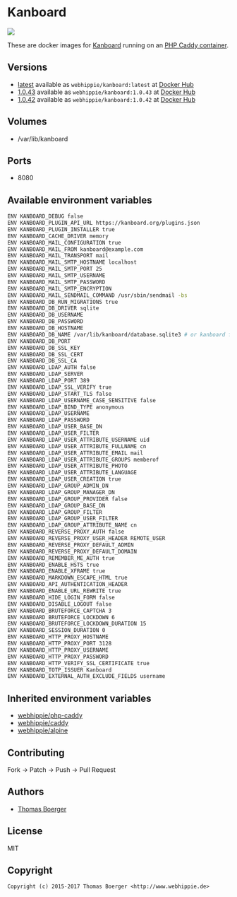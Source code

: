 # Kanboard

[![](https://images.microbadger.com/badges/image/webhippie/kanboard.svg)](https://microbadger.com/images/webhippie/kanboard "Get your own image badge on microbadger.com")

These are docker images for [Kanboard](https://kanboard.net/) running on an [PHP Caddy container](https://registry.hub.docker.com/u/webhippie/php-caddy/).


## Versions

* [latest](https://github.com/dockhippie/kanboard/tree/master) available as ```webhippie/kanboard:latest``` at [Docker Hub](https://registry.hub.docker.com/u/webhippie/kanboard/)
* [1.0.43](https://github.com/dockhippie/kanboard/tree/1.0.43) available as ```webhippie/kanboard:1.0.43``` at [Docker Hub](https://registry.hub.docker.com/u/webhippie/kanboard/)
* [1.0.42](https://github.com/dockhippie/kanboard/tree/1.0.42) available as ```webhippie/kanboard:1.0.42``` at [Docker Hub](https://registry.hub.docker.com/u/webhippie/kanboard/)


## Volumes

* /var/lib/kanboard


## Ports

* 8080


## Available environment variables

```bash
ENV KANBOARD_DEBUG false
ENV KANBOARD_PLUGIN_API_URL https://kanboard.org/plugins.json
ENV KANBOARD_PLUGIN_INSTALLER true
ENV KANBOARD_CACHE_DRIVER memory
ENV KANBOARD_MAIL_CONFIGURATION true
ENV KANBOARD_MAIL_FROM kanboard@example.com
ENV KANBOARD_MAIL_TRANSPORT mail
ENV KANBOARD_MAIL_SMTP_HOSTNAME localhost
ENV KANBOARD_MAIL_SMTP_PORT 25
ENV KANBOARD_MAIL_SMTP_USERNAME
ENV KANBOARD_MAIL_SMTP_PASSWORD
ENV KANBOARD_MAIL_SMTP_ENCRYPTION
ENV KANBOARD_MAIL_SENDMAIL_COMMAND /usr/sbin/sendmail -bs
ENV KANBOARD_DB_RUN_MIGRATIONS true
ENV KANBOARD_DB_DRIVER sqlite
ENV KANBOARD_DB_USERNAME
ENV KANBOARD_DB_PASSWORD
ENV KANBOARD_DB_HOSTNAME
ENV KANBOARD_DB_NAME /var/lib/kanboard/database.sqlite3 # or kanboard for other drivers
ENV KANBOARD_DB_PORT
ENV KANBOARD_DB_SSL_KEY
ENV KANBOARD_DB_SSL_CERT
ENV KANBOARD_DB_SSL_CA
ENV KANBOARD_LDAP_AUTH false
ENV KANBOARD_LDAP_SERVER
ENV KANBOARD_LDAP_PORT 389
ENV KANBOARD_LDAP_SSL_VERIFY true
ENV KANBOARD_LDAP_START_TLS false
ENV KANBOARD_LDAP_USERNAME_CASE_SENSITIVE false
ENV KANBOARD_LDAP_BIND_TYPE anonymous
ENV KANBOARD_LDAP_USERNAME
ENV KANBOARD_LDAP_PASSWORD
ENV KANBOARD_LDAP_USER_BASE_DN
ENV KANBOARD_LDAP_USER_FILTER
ENV KANBOARD_LDAP_USER_ATTRIBUTE_USERNAME uid
ENV KANBOARD_LDAP_USER_ATTRIBUTE_FULLNAME cn
ENV KANBOARD_LDAP_USER_ATTRIBUTE_EMAIL mail
ENV KANBOARD_LDAP_USER_ATTRIBUTE_GROUPS memberof
ENV KANBOARD_LDAP_USER_ATTRIBUTE_PHOTO
ENV KANBOARD_LDAP_USER_ATTRIBUTE_LANGUAGE
ENV KANBOARD_LDAP_USER_CREATION true
ENV KANBOARD_LDAP_GROUP_ADMIN_DN
ENV KANBOARD_LDAP_GROUP_MANAGER_DN
ENV KANBOARD_LDAP_GROUP_PROVIDER false
ENV KANBOARD_LDAP_GROUP_BASE_DN
ENV KANBOARD_LDAP_GROUP_FILTER
ENV KANBOARD_LDAP_GROUP_USER_FILTER
ENV KANBOARD_LDAP_GROUP_ATTRIBUTE_NAME cn
ENV KANBOARD_REVERSE_PROXY_AUTH false
ENV KANBOARD_REVERSE_PROXY_USER_HEADER REMOTE_USER
ENV KANBOARD_REVERSE_PROXY_DEFAULT_ADMIN
ENV KANBOARD_REVERSE_PROXY_DEFAULT_DOMAIN
ENV KANBOARD_REMEMBER_ME_AUTH true
ENV KANBOARD_ENABLE_HSTS true
ENV KANBOARD_ENABLE_XFRAME true
ENV KANBOARD_MARKDOWN_ESCAPE_HTML true
ENV KANBOARD_API_AUTHENTICATION_HEADER
ENV KANBOARD_ENABLE_URL_REWRITE true
ENV KANBOARD_HIDE_LOGIN_FORM false
ENV KANBOARD_DISABLE_LOGOUT false
ENV KANBOARD_BRUTEFORCE_CAPTCHA 3
ENV KANBOARD_BRUTEFORCE_LOCKDOWN 6
ENV KANBOARD_BRUTEFORCE_LOCKDOWN_DURATION 15
ENV KANBOARD_SESSION_DURATION 0
ENV KANBOARD_HTTP_PROXY_HOSTNAME
ENV KANBOARD_HTTP_PROXY_PORT 3128
ENV KANBOARD_HTTP_PROXY_USERNAME
ENV KANBOARD_HTTP_PROXY_PASSWORD
ENV KANBOARD_HTTP_VERIFY_SSL_CERTIFICATE true
ENV KANBOARD_TOTP_ISSUER Kanboard
ENV KANBOARD_EXTERNAL_AUTH_EXCLUDE_FIELDS username
```


## Inherited environment variables

* [webhippie/php-caddy](https://github.com/dockhippie/php/tree/master/caddy#available-environment-variables)
* [webhippie/caddy](https://github.com/dockhippie/caddy#available-environment-variables)
* [webhippie/alpine](https://github.com/dockhippie/alpine#available-environment-variables)


## Contributing

Fork -> Patch -> Push -> Pull Request


## Authors

* [Thomas Boerger](https://github.com/tboerger)


## License

MIT


## Copyright

```
Copyright (c) 2015-2017 Thomas Boerger <http://www.webhippie.de>
```
